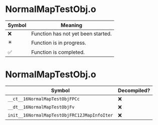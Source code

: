 # NormalMapTestObj.o
| Symbol | Meaning 
| ------------- | ------------- 
| :x: | Function has not yet been started. 
| :eight_pointed_black_star: | Function is in progress. 
| :white_check_mark: | Function is completed. 


# NormalMapTestObj.o
| Symbol | Decompiled? |
| ------------- | ------------- |
| `__ct__16NormalMapTestObjFPCc` | :x: |
| `__dt__16NormalMapTestObjFv` | :x: |
| `init__16NormalMapTestObjFRC12JMapInfoIter` | :x: |
